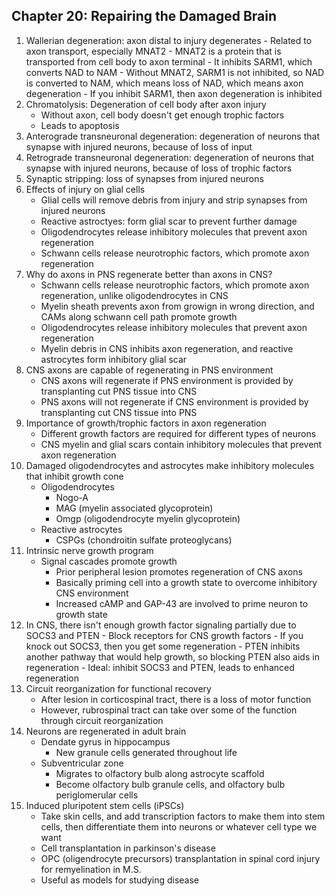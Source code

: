 ## Chapter 20: Repairing the Damaged Brain

1. Wallerian degeneration: axon distal to injury degenerates
        - Related to axon transport, especially MNAT2
        - MNAT2 is a protein that is transported from cell body to axon terminal
        - It inhibits SARM1, which converts NAD to NAM
        - Without MNAT2, SARM1 is not inhibited, so NAD is converted to NAM, which means loss of NAD, which means axon degeneration
        - If you inhibit SARM1, then axon degeneration is inhibited
2. Chromatolysis: Degeneration of cell body after axon injury
    - Without axon, cell body doesn't get enough trophic factors
    - Leads to apoptosis
3. Anterograde transneuronal degeneration: degeneration of neurons that synapse with injured neurons, because of loss of input
4. Retrograde transneuronal degeneration: degeneration of neurons that synapse with injured neurons, because of loss of trophic factors
5. Synaptic stripping: loss of synapses from injured neurons
6. Effects of injury on glial cells
    - Glial cells will remove debris from injury and strip synapses from injured neurons
    - Reactive astroctyes: form glial scar to prevent further damage
    - Oligodendrocytes release inhibitory molecules that prevent axon regeneration
    - Schwann cells release neurotrophic factors, which promote axon regeneration
7. Why do axons in PNS regenerate better than axons in CNS?
    - Schwann cells release neurotrophic factors, which promote axon regeneration, unlike oligodendrocytes in CNS
    - Myelin sheath prevents axon from growign in wrong direction, and CAMs along schwann cell path promote growth
    - Oligodendrocytes release inhibitory molecules that prevent axon regeneration
    - Myelin debris in CNS inhibits axon regeneration, and reactive astrocytes form inhibitory glial scar
8. CNS axons are capable of regenerating in PNS environment
    - CNS axons will regenerate if PNS environment is provided by transplanting cut PNS tissue into CNS
    - PNS axons will not regenerate if CNS environment is provided by transplanting cut CNS tissue into PNS
9. Importance of growth/trophic factors in axon regeneration
    - Different growth factors are required for different types of neurons
    - CNS myelin and glial scars contain inhibitory molecules that prevent axon regeneration
10. Damaged oligodendrocytes and astrocytes make inhibitory molecules that inhibit growth cone
    - Oligodendrocytes
        - Nogo-A
        - MAG (myelin associated glycoprotein)
        - Omgp (oligodendrocyte myelin glycoprotein)
    - Reactive astrocytes 
        - CSPGs (chondroitin sulfate proteoglycans)
11. Intrinsic nerve growth program
    - Signal cascades promote growth
        - Prior peripheral lesion promotes regeneration of CNS axons
        - Basically priming cell into a growth state to overcome inhibitory CNS environment
        - Increased cAMP and GAP-43 are involved to prime neuron to growth state
12. In CNS, there isn't enough growth factor signaling partially due to SOCS3 and PTEN
        - Block receptors for CNS growth factors
        - If you knock out SOCS3, then you get some regeneration
        - PTEN inhibits another pathway that would help growth, so blocking PTEN also aids in regeneration
        - Ideal: inhibit SOCS3 and PTEN, leads to enhanced regeneration
13. Circuit reorganization for functional recovery
    - After lesion in corticospinal tract, there is a loss of motor function
    - However, rubrospinal tract can take over some of the function through circuit reorganization
14. Neurons are regenerated in adult brain
    - Dendate gyrus in hippocampus
        - New granule cells generated throughout life
    - Subventricular zone
        - Migrates to olfactory bulb along astrocyte scaffold
        - Become olfactory bulb granule cells, and olfactory bulb periglomerular cells
15. Induced pluripotent stem cells (iPSCs)
    - Take skin cells, and add transcription factors to make them into stem cells, then differentiate them into neurons or whatever cell type we want
    - Cell transplantation in parkinson's disease
    - OPC (oligendrocyte precursors) transplantation in spinal cord injury for remyelination in M.S.
    - Useful as models for studying disease

